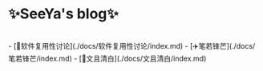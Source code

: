 # ✨SeeYa's blog✨
</br>
- [🎈软件复用性讨论](./docs/软件复用性讨论/index.md)
- [✈️笔若锋芒](./docs/笔若锋芒/index.md)
- [🎁文且清白](./docs/文且清白/index.md)
